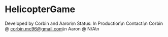 HelicopterGame
==============
Developed by Corbin and Aaron\n
Status: In Production\n
Contact:\n
  Corbin @ corbin.mc96@gmail.com\n
  Aaron @ N/A\n
 

